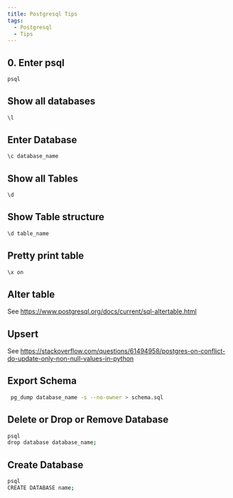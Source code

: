 ```yaml
---
title: Postgresql Tips
tags:
  - Postgresql
  - Tips
---
```


## 0. Enter psql

```bash
psql
```

## Show all databases

```bash
\l
```

## Enter Database

```bash
\c database_name
```

## Show all Tables

```bash
\d
```

## Show Table structure

```bash
\d table_name
```

## Pretty print table

```bash
\x on
```

## Alter table

See <https://www.postgresql.org/docs/current/sql-altertable.html>

## Upsert

See <https://stackoverflow.com/questions/61494958/postgres-on-conflict-do-update-only-non-null-values-in-python>

## Export Schema

```bash
 pg_dump database_name -s --no-owner > schema.sql
```

## Delete or Drop or Remove Database

```bash
psql
drop database database_name;
```

## Create Database

```bash
psql
CREATE DATABASE name;
```
